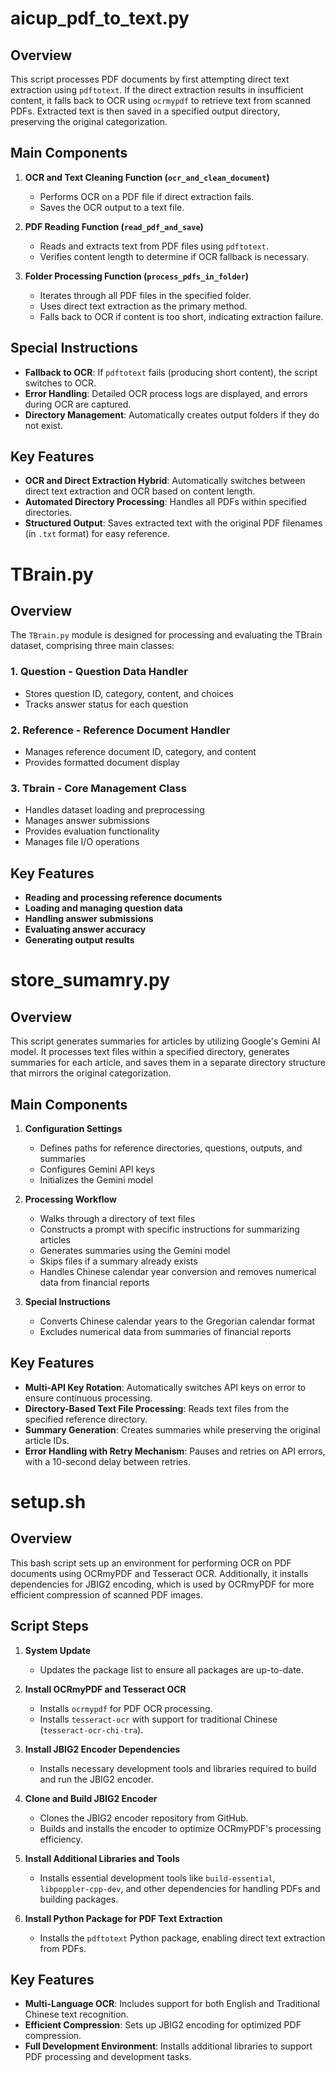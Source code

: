 # aicup_pdf_to_text.py

## Overview
This script processes PDF documents by first attempting direct text extraction using `pdftotext`. If the direct extraction results in insufficient content, it falls back to OCR using `ocrmypdf` to retrieve text from scanned PDFs. Extracted text is then saved in a specified output directory, preserving the original categorization.

## Main Components
1. **OCR and Text Cleaning Function (`ocr_and_clean_document`)**
   - Performs OCR on a PDF file if direct extraction fails.
   - Saves the OCR output to a text file.

2. **PDF Reading Function (`read_pdf_and_save`)**
   - Reads and extracts text from PDF files using `pdftotext`.
   - Verifies content length to determine if OCR fallback is necessary.

3. **Folder Processing Function (`process_pdfs_in_folder`)**
   - Iterates through all PDF files in the specified folder.
   - Uses direct text extraction as the primary method.
   - Falls back to OCR if content is too short, indicating extraction failure.

## Special Instructions
- **Fallback to OCR**: If `pdftotext` fails (producing short content), the script switches to OCR.
- **Error Handling**: Detailed OCR process logs are displayed, and errors during OCR are captured.
- **Directory Management**: Automatically creates output folders if they do not exist.

## Key Features
- **OCR and Direct Extraction Hybrid**: Automatically switches between direct text extraction and OCR based on content length.
- **Automated Directory Processing**: Handles all PDFs within specified directories.
- **Structured Output**: Saves extracted text with the original PDF filenames (in `.txt` format) for easy reference.


# TBrain.py 

## Overview
The `TBrain.py` module is designed for processing and evaluating the TBrain dataset, comprising three main classes:

### 1. Question - Question Data Handler
   - Stores question ID, category, content, and choices
   - Tracks answer status for each question

### 2. Reference - Reference Document Handler
   - Manages reference document ID, category, and content
   - Provides formatted document display

### 3. Tbrain - Core Management Class
   - Handles dataset loading and preprocessing
   - Manages answer submissions
   - Provides evaluation functionality
   - Manages file I/O operations

## Key Features
- **Reading and processing reference documents**
- **Loading and managing question data**
- **Handling answer submissions**
- **Evaluating answer accuracy**
- **Generating output results**
  
# store_sumamry.py

## Overview
This script generates summaries for articles by utilizing Google's Gemini AI model. It processes text files within a specified directory, generates summaries for each article, and saves them in a separate directory structure that mirrors the original categorization.

## Main Components
1. **Configuration Settings**
   - Defines paths for reference directories, questions, outputs, and summaries
   - Configures Gemini API keys
   - Initializes the Gemini model

2. **Processing Workflow**
   - Walks through a directory of text files
   - Constructs a prompt with specific instructions for summarizing articles
   - Generates summaries using the Gemini model
   - Skips files if a summary already exists
   - Handles Chinese calendar year conversion and removes numerical data from financial reports

3. **Special Instructions**
   - Converts Chinese calendar years to the Gregorian calendar format
   - Excludes numerical data from summaries of financial reports

## Key Features
- **Multi-API Key Rotation**: Automatically switches API keys on error to ensure continuous processing.
- **Directory-Based Text File Processing**: Reads text files from the specified reference directory.
- **Summary Generation**: Creates summaries while preserving the original article IDs.
- **Error Handling with Retry Mechanism**: Pauses and retries on API errors, with a 10-second delay between retries.

# setup.sh

## Overview
This bash script sets up an environment for performing OCR on PDF documents using OCRmyPDF and Tesseract OCR. Additionally, it installs dependencies for JBIG2 encoding, which is used by OCRmyPDF for more efficient compression of scanned PDF images.

## Script Steps

1. **System Update**
   - Updates the package list to ensure all packages are up-to-date.

2. **Install OCRmyPDF and Tesseract OCR**
   - Installs `ocrmypdf` for PDF OCR processing.
   - Installs `tesseract-ocr` with support for traditional Chinese (`tesseract-ocr-chi-tra`).

3. **Install JBIG2 Encoder Dependencies**
   - Installs necessary development tools and libraries required to build and run the JBIG2 encoder.

4. **Clone and Build JBIG2 Encoder**
   - Clones the JBIG2 encoder repository from GitHub.
   - Builds and installs the encoder to optimize OCRmyPDF's processing efficiency.

5. **Install Additional Libraries and Tools**
   - Installs essential development tools like `build-essential`, `libpoppler-cpp-dev`, and other dependencies for handling PDFs and building packages.

6. **Install Python Package for PDF Text Extraction**
   - Installs the `pdftotext` Python package, enabling direct text extraction from PDFs.

## Key Features
- **Multi-Language OCR**: Includes support for both English and Traditional Chinese text recognition.
- **Efficient Compression**: Sets up JBIG2 encoding for optimized PDF compression.
- **Full Development Environment**: Installs additional libraries to support PDF processing and development tasks.
